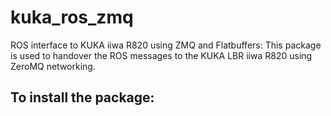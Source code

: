 # kuka_ros_zmq
ROS interface to KUKA iiwa R820 using ZMQ and Flatbuffers:
This package is used to handover the ROS messages to the KUKA LBR iiwa R820 using ZeroMQ networking. 

## To install the package:


